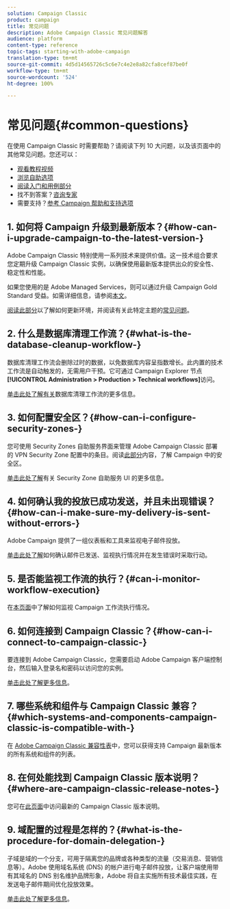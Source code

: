 ```yaml
---
solution: Campaign Classic
product: campaign
title: 常见问题
description: Adobe Campaign Classic 常见问题解答
audience: platform
content-type: reference
topic-tags: starting-with-adobe-campaign
translation-type: tm+mt
source-git-commit: 4d5d14565726c5c6e7c4e2e8a82cfa8cef87be0f
workflow-type: tm+mt
source-wordcount: '524'
ht-degree: 100%

---
```



# 常见问题{#common-questions}

在使用 Campaign Classic 时需要帮助？请阅读下列 10 大问题，以及该页面中的其他常见问题。您还可以：

* [观看教程视频](https://docs.adobe.com/content/help/zh-Hans/campaign-classic-learn/tutorials/overview.html)
* [浏览自助选项](../../platform/using/tutorials.md#how-to-videos)
* [阅读入门和用例部分](../../platform/using/tutorials.md#step-by-step-guides)
* 找不到答案？[咨询专家](https://experienceleaguecommunities.adobe.com/t5/adobe-campaign-classic/ct-p/adobe-campaign-classic-community)
* 需要支持？[参考 Campaign 帮助和支持选项](https://helpx.adobe.com/cn/campaign/kb/ac-support.html)

## 1. 如何将 Campaign 升级到最新版本？{#how-can-i-upgrade-campaign-to-the-latest-version-}

Adobe Campaign Classic 特别使用一系列技术来提供价值。这一技术组合要求您定期升级 Campaign Classic 实例，以确保使用最新版本提供出众的安全性、稳定性和性能。

如果您使用的是 Adobe Managed Services，则可以通过升级 Campaign Gold Standard 受益。如需详细信息，请参阅[本文](https://helpx.adobe.com/cn/campaign/kb/gold-standard.html)。

[阅读此部分](../../production/using/build-upgrade.md)以了解如何更新环境，并阅读有关此特定主题的[常见问题](../../platform/using/faq-build-upgrade.md)。

## 2. 什么是数据库清理工作流？{#what-is-the-database-cleanup-workflow-}

数据库清理工作流会删除过时的数据，以免数据库内容呈指数增长。此内置的技术工作流是自动触发的，无需用户干预。它可通过 Campaign Explorer 节点&#x200B;**[!UICONTROL Administration > Production > Technical workflows]**&#x200B;访问。

[单击此处了解有关](../../production/using/database-cleanup-workflow.md)数据库清理工作流的更多信息。

## 3. 如何配置安全区？{#how-can-i-configure-security-zones-}

您可使用 Security Zones 自助服务界面来管理 Adobe Campaign Classic 部署的 VPN Security Zone 配置中的条目。阅读[此部分](../../installation/using/configuring-campaign-server.md#defining-security-zones)内容，了解 Campaign 中的安全区。

[单击此处了解](https://helpx.adobe.com/cn/campaign/kb/configuring-security-zones-self-service.html)有关 Security Zone 自助服务 UI 的更多信息。

## 4. 如何确认我的投放已成功发送，并且未出现错误？{#how-can-i-make-sure-my-delivery-is-sent-without-errors-}

Adobe Campaign 提供了一组仪表板和工具来监视电子邮件投放。

[单击此处了解](../../delivery/using/about-delivery-monitoring.md)如何确认邮件已发送、监视执行情况并在发生错误时采取行动。

## 5. 是否能监视工作流的执行？{#can-i-monitor-workflow-execution}

在[本页面](../../workflow/using/starting-a-workflow.md)中了解如何监视 Campaign 工作流执行情况。

## 6. 如何连接到 Campaign Classic？{#how-can-i-connect-to-campaign-classic-}

要连接到 Adobe Campaign Classic，您需要启动 Adobe Campaign 客户端控制台，然后输入登录名和密码以访问您的实例。

[单击此处了解更多信息](../../platform/using/launching-adobe-campaign.md)。

## 7. 哪些系统和组件与 Campaign Classic 兼容？{#which-systems-and-components-campaign-classic-is-compatible-with-}

在 [Adobe Campaign Classic 兼容性表](../../rn/using/compatibility-matrix.md)中，您可以获得支持 Campaign 最新版本的所有系统和组件的列表。

## 8. 在何处能找到 Campaign Classic 版本说明？{#where-are-campaign-classic-release-notes-}

您可在[此页面](../../rn/using/latest-release.md)中访问最新的 Campaign Classic 版本说明。

## 9. 域配置的过程是怎样的？{#what-is-the-procedure-for-domain-delegation-}

子域是域的一个分支，可用于隔离您的品牌或各种类型的流量（交易消息、营销信息等）。Adobe 使用域名系统 (DNS) 的帐户进行电子邮件投放，让客户端使用带有其域名的 DNS 别名维护品牌形象，Adobe 将自主实施所有技术最佳实践，在发送电子邮件期间优化投放效果。

[单击此处了解更多信息](https://helpx.adobe.com/cn/campaign/kb/domain-name-delegation.html)。

